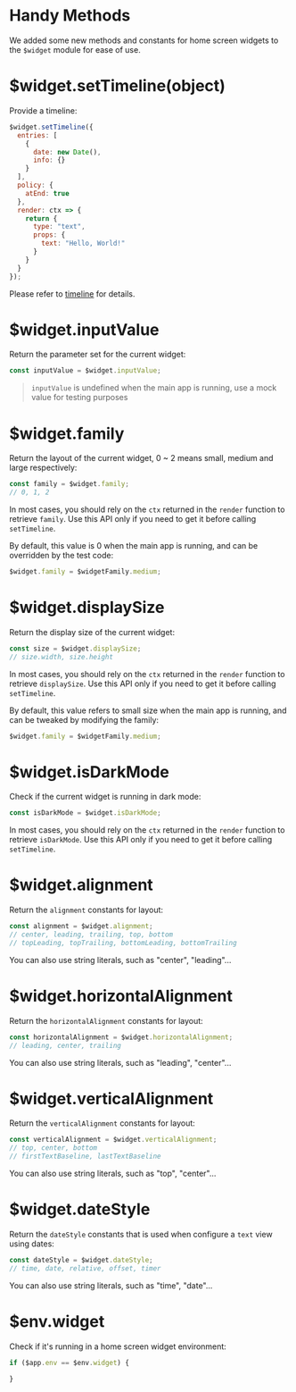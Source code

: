 # Handy Methods

We added some new methods and constants for home screen widgets to the `$widget` module for ease of use.

# $widget.setTimeline(object)

Provide a timeline:

```js
$widget.setTimeline({
  entries: [
    {
      date: new Date(),
      info: {}
    }
  ],
  policy: {
    atEnd: true
  },
  render: ctx => {
    return {
      type: "text",
      props: {
        text: "Hello, World!"
      }
    }
  }
});
```

Please refer to [timeline](en/home-widget/timeline.md) for details.

# $widget.inputValue

Return the parameter set for the current widget:

```js
const inputValue = $widget.inputValue;
```

> `inputValue` is undefined when the main app is running, use a mock value for testing purposes

# $widget.family

Return the layout of the current widget, 0 ~ 2 means small, medium and large respectively:

```js
const family = $widget.family;
// 0, 1, 2
```

In most cases, you should rely on the `ctx` returned in the `render` function to retrieve `family`. Use this API only if you need to get it before calling `setTimeline`.

By default, this value is 0 when the main app is running, and can be overridden by the test code:

```js
$widget.family = $widgetFamily.medium;
```

# $widget.displaySize

Return the display size of the current widget:

```js
const size = $widget.displaySize;
// size.width, size.height
```

In most cases, you should rely on the `ctx` returned in the `render` function to retrieve `displaySize`. Use this API only if you need to get it before calling `setTimeline`.

By default, this value refers to small size when the main app is running, and can be tweaked by modifying the family:

```js
$widget.family = $widgetFamily.medium;
```

# $widget.isDarkMode

Check if the current widget is running in dark mode:

```js
const isDarkMode = $widget.isDarkMode;
```

In most cases, you should rely on the `ctx` returned in the `render` function to retrieve `isDarkMode`. Use this API only if you need to get it before calling `setTimeline`.

# $widget.alignment

Return the `alignment` constants for layout:

```js
const alignment = $widget.alignment;
// center, leading, trailing, top, bottom
// topLeading, topTrailing, bottomLeading, bottomTrailing
```

You can also use string literals, such as "center", "leading"...

# $widget.horizontalAlignment

Return the `horizontalAlignment` constants for layout:

```js
const horizontalAlignment = $widget.horizontalAlignment;
// leading, center, trailing
```

You can also use string literals, such as "leading", "center"...

# $widget.verticalAlignment

Return the `verticalAlignment` constants for layout:

```js
const verticalAlignment = $widget.verticalAlignment;
// top, center, bottom
// firstTextBaseline, lastTextBaseline
```

You can also use string literals, such as "top", "center"...

# $widget.dateStyle

Return the `dateStyle` constants that is used when configure a `text` view using dates:

```js
const dateStyle = $widget.dateStyle;
// time, date, relative, offset, timer
```

You can also use string literals, such as "time", "date"...

# $env.widget

Check if it's running in a home screen widget environment:

```js
if ($app.env == $env.widget) {
  
}
```